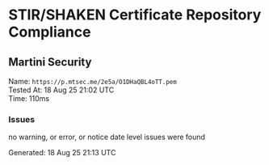 # STIR/SHAKEN Certificate Repository Compliance

## Martini Security

Name: `https://p.mtsec.me/2e5a/O1DHaQBL4oTT.pem`\
Tested At: 18 Aug 25 21:02 UTC\
Time: 110ms

### Issues

no warning, or error, or notice date level issues were found

Generated: 18 Aug 25 21:13 UTC